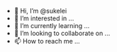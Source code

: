- 👋 Hi, I’m @sukelei
- 👀 I’m interested in ...
- 🌱 I’m currently learning ...
- 💞️ I’m looking to collaborate on ...
- 📫 How to reach me ...

<!---
sukelei/sukelei is a ✨ special ✨ repository because its `README.md` (this file) appears on your GitHub profile.
You can click the Preview link to take a look at your changes.
--->
